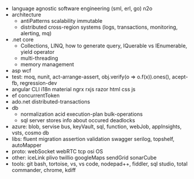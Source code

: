 * language agnostic software engineering (sml, erl, go) n2o
* architecture
  * antiPatterns scalability immutable
  * distributed cross-region systems (logs, transactions, monitoring, alerting, mq)
* .net core
  * Collections, LINQ, how to generate query, IQuerable vs IEnumerable, yield operator
  * multi-threading
  * memory management
* asp wcf
* test: moq, nunit, act-arrange-assert, obj.verify(o => o.f(x)).ones(), acept-fb, regression-dev
* angular CLI i18n material ngrx rxjs razor html css js
* ef concurrentToken
* ado.net distributed-transactions
* db  
  * normalization acid execution-plan bulk-operations
  * sql server stores info about occured deadlocks
* azure: blob, servise bus, keyVault, sql, function, webJob, appInsights, vsts, cosmo db
* libs: fluent migration assertion validation swagger serilog, topshelf, autoMapper
* proto: webSocket webRTC tcp osi OS
* other: iceLink plivo twillio googleMaps sendGrid sonarCube
* tools: git bash, tortoise, vs, vs code, nodepad++, fiddler, sql studio, total commander, chrome, kdiff

